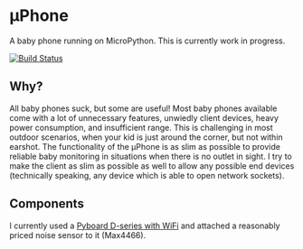 # &#181;Phone
A baby phone running on MicroPython. This is currently work in
progress.

[![Build Status](https://travis-ci.org/windisch/uPhone.svg?branch=master)](https://travis-ci.org/windisch/uPhone)


## Why?
All baby phones suck, but some are useful! Most baby phones available
come with a lot of unnecessary features, unwiedly client devices,
heavy power consumption, and insufficient range. This is challenging
in most outdoor scenarios, when your kid is just around the corner,
but not within earshot. The functionality of the &#181;Phone is as
slim as possible to provide reliable baby monitoring in situations
when there is no outlet in sight. I try to make the client as slim as
possible as well to allow any possible end devices (technically
speaking, any device which is able to open network sockets).


## Components
I currently used a [Pyboard D-series with
WiFi](https://store.micropython.org/product/PYBD-SF2-W4F2) and
attached a reasonably priced noise sensor to it (Max4466).
